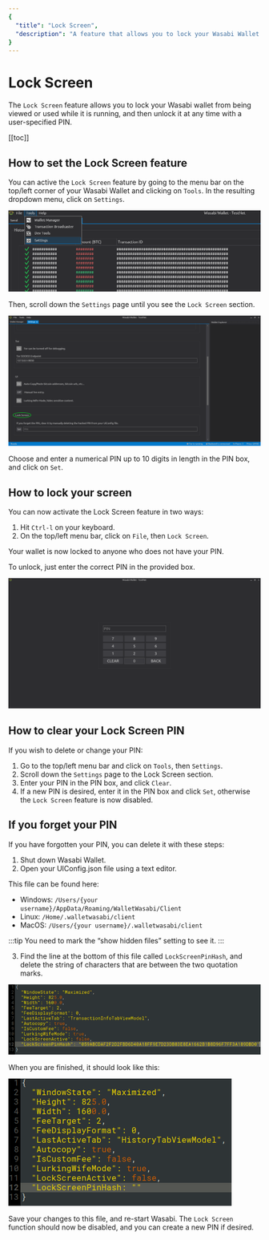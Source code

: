 ```yaml
---
{
  "title": "Lock Screen",
  "description": "A feature that allows you to lock your Wasabi Wallet from being viewed or used while it is running, and then unlock it at any time with a user-specified PIN. This is the Wasabi documentation, an archive of knowledge about the open-source, non-custodial and privacy-focused Bitcoin wallet for desktop."
}
---
```


# Lock Screen

The `Lock Screen` feature allows you to lock your Wasabi wallet from being viewed or used while it is running, and then unlock it at any time with a user-specified PIN.

[[toc]]

## How to set the Lock Screen feature

You can active the `Lock Screen` feature by going to the menu bar on the top/left corner of your Wasabi Wallet and clicking on `Tools`.
In the resulting dropdown menu, click on `Settings`.

![](/LockScreenSet1.png)

Then, scroll down the `Settings` page until you see the `Lock Screen` section.

![](/LockScreenSet2.png)

Choose and enter a numerical PIN up to 10 digits in length in the PIN box, and click on `Set`.

## How to lock your screen

You can now activate the Lock Screen feature in two ways:

1. Hit `Ctrl-l` on your keyboard.
2. On the top/left menu bar, click on `File`, then `Lock Screen`.

Your wallet is now locked to anyone who does not have your PIN.

To unlock, just enter the correct PIN in the provided box.

![](/LockedScreen.png)

## How to clear your Lock Screen PIN

If you wish to delete or change your PIN:

1. Go to the top/left menu bar and click on `Tools`, then `Settings`.
2. Scroll down the `Settings` page to the Lock Screen section.
3. Enter your PIN in the PIN box, and click `Clear`.
4. If a new PIN is desired, enter it in the PIN box and click `Set`, otherwise the `Lock Screen` feature is now disabled.

## If you forget your PIN

If you have forgotten your PIN, you can delete it with these steps:

1. Shut down Wasabi Wallet.
2. Open your UIConfig.json file using a text editor.

This file can be found here:
* Windows: `/Users/{your username}/AppData/Roaming/WalletWasabi/Client`
* Linux: `/Home/.walletwasabi/client`
* MacOS: `/Users/{your username}/.walletwasabi/client`

:::tip
You need to mark the “show hidden files” setting to see it.
:::

3. Find the line at the bottom of this file called `LockScreenPinHash`, and delete the string of characters that are between the two quotation marks.

![](/UIConfigLocked.png)

When you are finished, it should look like this:

![](/UIConfigUnlocked.png)

Save your changes to this file, and re-start Wasabi.
The `Lock Screen` function should now be disabled, and you can create a new PIN if desired.
